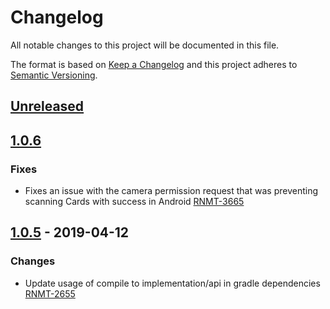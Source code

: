 # Changelog
All notable changes to this project will be documented in this file.

The format is based on [Keep a Changelog](http://keepachangelog.com/en/1.0.0/)
and this project adheres to [Semantic Versioning](http://semver.org/spec/v2.0.0.html).

## [Unreleased]
## [1.0.6]
### Fixes
- Fixes an issue with the camera permission request that was preventing scanning Cards with success in Android [RNMT-3665](https://outsystemsrd.atlassian.net/browse/RNMT-3665)

## [1.0.5] - 2019-04-12
### Changes
- Update usage of compile to implementation/api in gradle dependencies [RNMT-2655](https://outsystemsrd.atlassian.net/browse/RNMT-2655)

[Unreleased]: https://github.com/OutSystems/cardio-cordova-plugin/compare/1.0.6...HEAD
[1.0.6]: https://github.com/OutSystems/cardio-cordova-plugin/compare/1.0.5...1.0.6
[1.0.5]: https://github.com/OutSystems/cardio-cordova-plugin/compare/1.0.4...1.0.5
